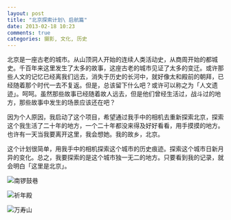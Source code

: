 ```yaml
---
layout: post
title: "北京探索计划\ 启航篇"
date: 2013-02-18 10:23
comments: true
categories: 摄影, 文化, 历史
---
```

北京是一座古老的城市。从山顶洞人开始的连续人类活动史，从商周开始的都城史。千百年来这里发生了太多的故事，这座古老的城市见证了太多的变迁。或许那些人文的记忆已经离我们远去，消失于历史的长河中，就好像太和殿前的朝拜，已经随着那个时代一去不复返。但是，总该留下什么吧？或许可以称之为「人文遗迹」。呵呵。虽然那些故事已经随着故人远去，但是他们曾经生活过，战斗过的地方，那些故事中发生的场景应该还在吧？

因为个人原因，我启动了这个项目，希望通过我手中的相机去重新探索北京，探索这个我生活了二十年的地方，一个二十年都没来得及好好看看，用手摸摸的地方。也许有一天当我要离开这里，我会想她。我的故乡，北京。

这个计划很简单，用我手中的相机探索这个城市的历史痕迹。探索这个城市日新月异的变化。总之，我要探索的是这个城市独一无二的地方。只要看到我的记录，就会明白「这里是北京」。

![南锣鼓巷](http://photos.tuchong.com/26026/f/4232732.jpg)

![祈年殿](http://photos.tuchong.com/26026/f/4232733.jpg)

![万寿山](http://photos.tuchong.com/26026/f/4232734.jpg)